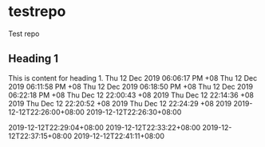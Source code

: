 # testrepo
Test repo

## Heading 1
This is content for heading 1.
Thu 12 Dec 2019 06:06:17 PM +08
Thu 12 Dec 2019 06:11:58 PM +08
Thu 12 Dec 2019 06:18:50 PM +08
Thu 12 Dec 2019 06:22:18 PM +08
Thu Dec 12 22:00:43 +08 2019
Thu Dec 12 22:14:36 +08 2019
Thu Dec 12 22:20:52 +08 2019
Thu Dec 12 22:24:29 +08 2019
2019-12-12T22:26:00+08:00
2019-12-12T22:26:30+08:00

2019-12-12T22:29:04+08:00
2019-12-12T22:33:22+08:00
2019-12-12T22:37:15+08:00
2019-12-12T22:41:11+08:00
